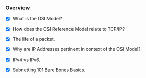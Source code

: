 ### Overview

- [x] What is the OSI Model? 
- [x] How does the OSI Reference Model relate to TCP/IP?
- [x] The life of a packet. 
- [x] Why are IP Addresses pertinent in context of the OSI Model?
- [x] IPv4 vs IPv6.
- [x] Subnetting 101 Bare Bones Basics. 






